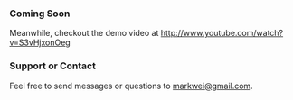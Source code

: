 ### Coming Soon
Meanwhile, checkout the demo video at http://www.youtube.com/watch?v=S3vHjxonOeg

### Support or Contact
Feel free to send messages or questions to markwei@gmail.com.